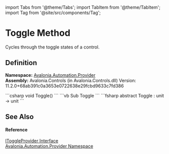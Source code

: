 import Tabs from '@theme/Tabs'; 
import TabItem from '@theme/TabItem'; 
import Tag from '@site/src/components/Tag'; 

# Toggle Method


Cycles through the toggle states of a control.



## Definition
**Namespace:** <a href="N_Avalonia_Automation_Provider">Avalonia.Automation.Provider</a>  
**Assembly:** Avalonia.Controls (in Avalonia.Controls.dll) Version: 11.2.0+68ab391c0a3653e0722638e29fcbd9633c7fd386

<Tabs groupId="api-code-preview">
<TabItem value="csharp" label="C#">
```csharp
void Toggle()
```
</TabItem>
<TabItem value="vb" label="VB">
```vb
Sub Toggle
```
</TabItem>
<TabItem value="fsharp" label="F#">
```fsharp
abstract Toggle : unit -> unit 
```
</TabItem>
</Tabs>



## See Also


#### Reference
<a href="T_Avalonia_Automation_Provider_IToggleProvider">IToggleProvider Interface</a>  
<a href="N_Avalonia_Automation_Provider">Avalonia.Automation.Provider Namespace</a>  
